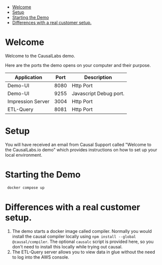 <!-- TOC -->
* [Welcome](#welcome)
* [Setup](#setup)
* [Starting the Demo](#starting-the-demo)
* [Differences with a real customer setup.](#differences-with-a-real-customer-setup)
<!-- TOC -->

# Welcome

Welcome to the CausalLabs demo.

Here are the ports the demo opens on your computer and their purpose.

| Application       | Port | Description            |
|-------------------|------|------------------------|
| Demo-UI           | 8080 | Http Port              |
| Demo-UI           | 9255 | Javascript Debug port. |
| Impression Server | 3004 | Http Port              |
| ETL-Query         | 8081 | Http Port              |

# Setup

You will have received an email from Causal Support called "Welcome to the CausalLabs.io demo" which provides instructions on how to set up your local environment. 

# Starting the Demo

```bash
 docker compose up
```

# Differences with a real customer setup.

1. The demo starts a docker image called compiler. Normally you would install the causal compiler locally using `npm install --global @causal/compiler`. The optional `causalc` script is provided here, so you don't need to install this locally while trying out causal.  
2. The ETL-Query server allows you to view data in glue without the need to log into the AWS console. 

